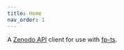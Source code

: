 ```yaml
---
title: Home
nav_order: 1
---
```


A [Zenodo API] client for use with [fp-ts].

[fp-ts]: https://gcanti.github.io/fp-ts/
[zenodo api]: https://developers.zenodo.org/
